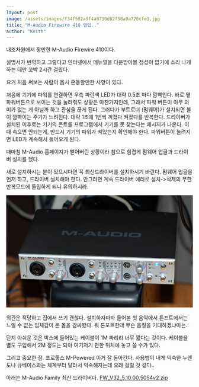 ```yaml
---
layout: post
image: /assets/images/f34f5d2a9f4a0730d62f58a9a720cfe3.jpg
title: "M-Audio Firewire 410 영입.."
author: "Keith"
---
```


내조차원에서 장만한 M-Audio Firewire 410이다.

설명서가 빈약하고 그렇다고 인터넷에서 메뉴얼을 다운받아볼 정성이 없기에 소리 나게 하는 데만 꼬박 2시간 걸렸다.

요거 처음 써보는 사람이 몹시 혼동할만한 사항이 있다. 

처음에 기기에 파워를 연결하면 우측 파란색 LED가 대략 0.5초 마다 깜빡인다. 바로 옆 파워버튼으로 보이는 것을 눌러줘도 상황은 마찬가지인데, 그래서 파워 버튼이 아무 의미가 없는 게 아닐까 하고 관심을 끊게 된다. 그러다가 부트로더 (펌웨어)가 설치되면 불이 깜빡이는 주기가 느려진다. 대략 1초에 1번씩 꺼졌다 켜졌다를 반복한다. 드라이버가 설치된 이후로는 기기의 콘트롤 프로그램에서 기기를 못 찾는다는 메시지가 나온다. 이 때 속으면 안되는게, 반드시 기기의 파워가 켜있는지 확인해야 한다. 파워버튼이 눌려지면 LED가 계속해서 들어오게 된다.

때마침 M-Audio 홈페이지가 뻗어버린 상황이라 참으로 힘겹게 펌웨어 업글과 드라이버 설치를 했다.

새로 설치하시는 분이 있으시다면 꼭 최신드라이버를 설치하시기 바란다. 펌웨어 업글을 먼저 하고, 드라이버 설치해야 한다. 안그러면 계속 드라이버 에러로 설치->삭제의 무한 반복모드에 돌입하게 되니 유의하시라.

![image](/assets/images/f34f5d2a9f4a0730d62f58a9a720cfe3.jpg)

외관은 적당하고 집에서 쓰기 괜찮다. 설치하자마자 들어본 첫 음악에서 톤프트에서는 느낄 수 없는 입체감이 온 몸을 감싸왔다. 뭐 톤포트한테 무슨 음질을 기대하겠냐마는..

단지 아쉬운 것은 박스에 들어있는 케이블이 1M 짜리라 너무 짧다는 것이다. 케이블을 별도 구입해서 2M 정도는 되야 여기저기 편한 위치에 놓고 쓸 수가 있다.

그리고 중요한 점. 프로툴스 M-Powered 이거 잘 돌아간다. 사용법이 내게 익숙한 누엔도나 큐베이스와는 체계부터 달라서 익숙해지는데 오래 걸릴 것 같다..

아래는 M-Audio Family 최신 드라이버다.
[ FW_V32_5.10.00.5054v2.zip](http://tonebrew.tistory.com/attachment/cfile23.uf@2726BB3D58710B2417B6FA.zip)



